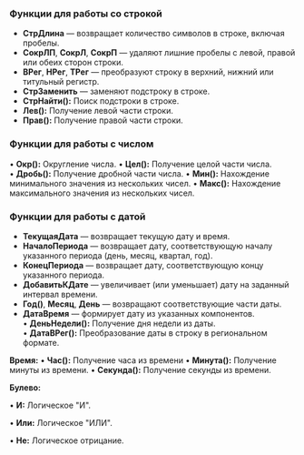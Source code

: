 ### Функции для работы со строкой

- **СтрДлина** — возвращает количество символов в строке, включая пробелы.
- **СокрЛП**, **СокрЛ**, **СокрП** — удаляют лишние пробелы с левой, правой или обеих сторон строки. 
- **ВРег**, **НРег**, **ТРег** — преобразуют строку в верхний, нижний или титульный регистр.
- **СтрЗаменить** — заменяют подстроку в строке.
- **СтрНайти():** Поиск подстроки в строке.
- **Лев():** Получение левой части строки.
- **Прав():** Получение правой части строки.

### Функции для работы с числом

• **Окр():** Округление числа.
• **Цел():** Получение целой части числа.
• **Дробь():** Получение дробной части числа.
• **Мин():** Нахождение минимального значения из нескольких чисел.
• **Макс():** Нахождение максимального значения из нескольких чисел.

### Функции для работы с датой

- **ТекущаяДата** — возвращает текущую дату и время.
- **НачалоПериода** — возвращает дату, соответствующую началу указанного периода (день, месяц, квартал, год).
- **КонецПериода** — возвращает дату, соответствующую концу указанного периода.
- **ДобавитьКДате** — увеличивает (или уменьшает) дату на заданный интервал времени.
- **Год()**, **Месяц**, **День** — возвращают соответствующие части даты.
- **ДатаВремя** — формирует дату из указанных компонентов.
• **ДеньНедели():** Получение дня недели из даты.
• **ДатаВРег():** Преобразование даты в строку в региональном формате.

**Время:**
• **Час():** Получение часа из времени
• **Минута():** Получение минуты из времени.
• **Секунда():** Получение секунды из времени.

  

**Булево:**

• **И:** Логическое "И".

• **Или:** Логическое "ИЛИ".

• **Не:** Логическое отрицание.